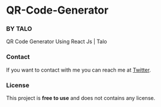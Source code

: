 # QR-Code-Generator
### BY TALO
QR Code Generator Using React Js | Talo 

### Contact

If you want to contact with me you can reach me at [Twitter](https://www.twitter.com/taloisik).

### License

This project is **free to use** and does not contains any license.
